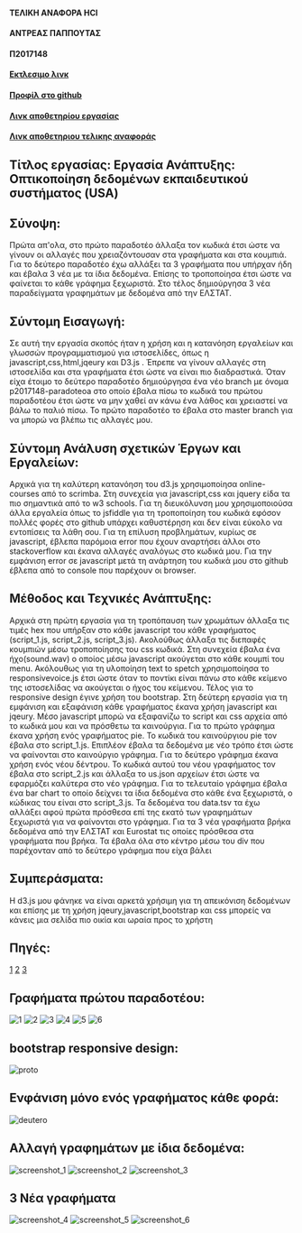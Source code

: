#### ΤΕΛΙΚΗ ΑΝΑΦΟΡΑ  HCI
#### ΑΝΤΡΕΑΣ ΠΑΠΠΟΥΤΑΣ
#### Π2017148


#### [Εκτλεσιμο λινκ](https://andreaspappoutas.github.io/D3js-US-educational-attainment/ 'Εκτλεσιμο λινκ')

#### [Προφίλ στο github](https://github.com/andreaspappoutas 'Προφίλ στο github')

#### [Λινκ αποθετηρίου εργασίας](https://github.com/andreaspappoutas/D3js-US-educational-attainment 'Λινκ αποθετηρίου εργασίας')

#### [Λινκ αποθετηριου τελικης αναφοράς](https://github.com/andreaspappoutas/HCI-FINAL_REPORT 'Λινκ αποθετηριου τελικης αναφοράς')

## Τίτλος εργασίας: Εργασία Ανάπτυξης: Οπτικοποίηση δεδομένων εκπαιδευτικού συστήματος (USA)

## Σύνοψη:
Πρώτα απ'ολα, στο πρώτο παραδοτέο άλλαξα τον κωδικά έτσι ώστε να γίνουν οι αλλαγές που χρειαζόντουσαν στα γραφήματα και στα κουμπιά. Για το δεύτερο παραδοτέο έχω αλλάξει τα 3 γραφήματα που υπήρχαν ήδη και έβαλα 3 νέα με τα ίδια δεδομένα. Επίσης το τροποποίησα έτσι ώστε να φαίνεται το κάθε γράφημα ξεχωριστά.
Στο τέλος δημιούργησα 3 νέα παραδείγματα γραφημάτων με δεδομένα από την ΕΛΣΤΑΤ.
 
## Σύντομη Εισαγωγή:
Σε αυτή την εργασία σκοπός ήταν η χρήση και η κατανόηση εργαλείων και γλωσσών προγραμματισμού για ιστοσελίδες, όπως η javascript,css,html,jqeury και D3.js . Έπρεπε να γίνουν αλλαγές στη ιστοσελίδα και στα γραφήματα έτσι ώστε να είναι πιο διαδραστικά. Όταν  είχα έτοιμο το δεύτερο παραδοτέο δημιούργησα ένα νέο branch με όνομα p2017148-paradoteoa στο οποίο έβαλα πίσω το κωδικά του πρώτου παραδοτέου έτσι ώστε να μην χαθεί αν κάνω ένα  λάθος και χρειαστεί να βάλω το παλιό πίσω. Το πρώτο παραδοτέο το έβαλα στο master branch για να μπορώ να βλέπω τις αλλαγές μου.

## Σύντομη Ανάλυση σχετικών Έργων και Εργαλείων:
Αρχικά για τη καλύτερη κατανόηση του d3.js χρησιμοποίησα online-courses από το scrimba. Στη συνεχεία για javascript,css και jquery είδα τα πιο σημαντικά από το w3 schools. Για τη διευκόλυνση μου χρησιμοποιούσα άλλα εργαλεία όπως το jsfiddle για τη τροποποίηση του κωδικά εφόσον πολλές φορές στο github υπάρχει καθυστέρηση και δεν είναι εύκολο να εντοπίσεις τα λάθη σου. Για τη επίλυση προβλημάτων, κυρίως σε javascript, έβλεπα παρόμοια error που έχουν αναρτήσει άλλοι στο stackoverflow και έκανα αλλαγές αναλόγως στο κωδικά μου. Για την εμφάνιση error σε javascript μετά τη ανάρτηση του κωδικά μου στο github έβλεπα από το console που παρέχουν οι browser.

## Μέθοδος και Τεχνικές Ανάπτυξης:
Αρχικά στη πρώτη εργασία για τη τροπόπαυση των χρωμάτων άλλαξα τις τιμές hex που υπήρξαν στο κάθε javascript του κάθε γραφήματος (script_1.js, script_2.js, script_3.js). Ακολούθως άλλαξα τις διεπαφές κουμπιών μέσω τροποποίησης του css κωδικά. Στη συνεχεία έβαλα ένα ήχο(sound.wav) ο οποίος μέσω javascript ακούγεται στο κάθε κουμπί του menu. Ακόλουθως για τη υλοποίηση text to spetch χρησιμοποίησα το responsivevoice.js έτσι ώστε όταν το ποντίκι είναι πάνω στο κάθε κείμενο της ιστοσελίδας να ακούγεται ο ήχος του κείμενου. Τέλος για το responsive design έγινε χρήση του bootstrap. Στη δεύτερη εργασία για τη εμφάνιση και εξαφάνιση κάθε γραφήματος έκανα χρήση javascript και jqeury. Μέσο javascript μπορώ να εξαφανίζω το script και css αρχεία από το κωδικά μου και να πρόσθετω τα καινούργια. Για το πρώτο γράφημα έκανα χρήση ενός γραφήματος pie. Το κωδικά του καινούργιου pie τον έβαλα στο script_1.js. Επιπλέον έβαλα τα δεδομένα με νέο τρόπο έτσι ώστε να φαίνονται στο καινούργιο γράφημα. Για το δεύτερο γράφημα έκανα χρήση ενός νέου δέντρου. Το κωδικά αυτού του νέου γραφήματος τον έβαλα στο script_2.js και άλλαξα το us.json αρχείων έτσι ώστε να εφαρμόζει καλύτερα στο νέο γράφημα. Για το τελευταίο γράφημα έβαλα ένα bar chart το οποίο δείχνει τα ίδια δεδομένα στο κάθε ένα ξεχωριστά, ο κώδικας του είναι στο script_3.js. Τα δεδομένα του data.tsv τα έχω αλλάξει αφού πρώτα πρόσθεσα επί της εκατό των γραφημάτων ξεχωριστά για να φαίνονται στο γράφημα. Για τα 3 νέα γραφήματα βρήκα δεδομένα από την ΕΛΣΤΑΤ και Eurostat τις οποίες πρόσθεσα στα γραφήματα που βρήκα. Τα έβαλα όλα στο κέντρο μέσω του div που παρέχονταν από το δεύτερο γράφημα που είχα βάλει

## Συμπεράσματα:
Η d3.js μου φάνηκε να είναι αρκετά χρήσιμη για τη απεικόνιση δεδομένων και επίσης με τη χρήση
jqeury,javascript,bootstrap και css μπορείς να κάνεις μια σελίδα πιο οικία και ωραία προς το χρήστη

## Πηγές:
[1](https://ec.europa.eu/eurostat/web/products-datasets/-/tin00028 '1')
[2](https://ec.europa.eu/eurostat/web/products-datasets/-/tin00028 '2')
[3](http://www.statistics.gr/el/statistics?p_p_id=documents_WAR_publicationsportlet_INSTANCE_qDQ8fBKKo4lN&p_p_lifecycle=2&p_p_state=normal&p_p_mode=view&p_p_cacheability=cacheLevelPage&p_p_col_id=column-2&p_p_col_count=4&p_p_col_pos=1&_documents_WAR_publicationsportlet_INSTANCE_qDQ8fBKKo4lN_javax.faces.resource=document&_documents_WAR_publicationsportlet_INSTANCE_qDQ8fBKKo4lN_ln=downloadResources&_documents_WAR_publicationsportlet_INSTANCE_qDQ8fBKKo4lN_documentID=105418&_documents_WAR_publicationsportlet_INSTANCE_qDQ8fBKKo4lN_locale=el '3')





## Γραφήματα πρώτου παραδοτέου:
![1](https://user-images.githubusercontent.com/44147982/50220970-6d987400-039c-11e9-96ce-26c2aaeb10dd.png)
![2](https://user-images.githubusercontent.com/44147982/50220976-6fface00-039c-11e9-8797-2c6078068c6a.png)
![3](https://user-images.githubusercontent.com/44147982/50220977-712bfb00-039c-11e9-956a-696bcdbfbdd6.png)
![4](https://user-images.githubusercontent.com/44147982/50220990-72f5be80-039c-11e9-8234-c39fb720a79e.png)
![5](https://user-images.githubusercontent.com/44147982/50220991-7426eb80-039c-11e9-8968-b5163a73ce85.png)
![6](https://user-images.githubusercontent.com/44147982/50220994-75f0af00-039c-11e9-9e38-d45152f22b58.png)

## bootstrap responsive design:
![proto](https://user-images.githubusercontent.com/44147982/50220832-0c70a080-039c-11e9-9fa8-395a77748ee7.gif)





## Ενφάνιση μόνο ενός γραφήματος κάθε φορά:
![deutero](https://user-images.githubusercontent.com/44147982/50220757-e2b77980-039b-11e9-82ad-3e2b57f1d08d.gif)

## Αλλαγή γραφημάτων με ίδια δεδομένα:
![screenshot_1](https://user-images.githubusercontent.com/44147982/50220869-24e0bb00-039c-11e9-9875-60f2cfe3ed46.png)
![screenshot_2](https://user-images.githubusercontent.com/44147982/50220881-2f02b980-039c-11e9-887d-2eb862958caa.png)
![screenshot_3](https://user-images.githubusercontent.com/44147982/50220899-3b871200-039c-11e9-9604-62ffdfb784af.png)

## 3 Νέα γραφήματα
![screenshot_4](https://user-images.githubusercontent.com/44147982/50220914-45a91080-039c-11e9-8196-d982b9c5cb4f.png)
![screenshot_5](https://user-images.githubusercontent.com/44147982/50220924-4e99e200-039c-11e9-8335-7370299de378.png)
![screenshot_6](https://user-images.githubusercontent.com/44147982/50220939-56598680-039c-11e9-9faf-b595d1661aa5.png)



